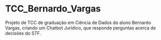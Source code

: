 # TCC_Bernardo_Vargas

Projeto de TCC de graduação em Ciência de Dados do aluno Bernardo Vargas, criando um Chatbot Jurídico, que responde perguntas acerca de decisões do STF.
